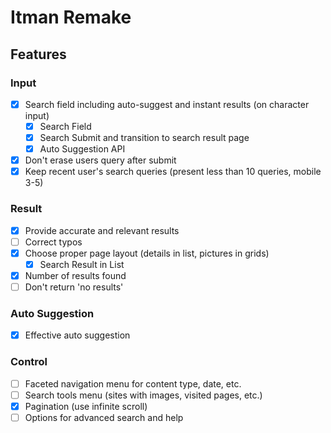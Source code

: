 # Itman Remake

## Features

### Input

- [x] Search field including auto-suggest and instant results (on character input)
    - [x] Search Field
    - [x] Search Submit and transition to search result page
    - [x] Auto Suggestion API
- [x] Don't erase users query after submit
- [x] Keep recent user's search queries (present less than 10 queries, mobile 3-5)

### Result

- [x] Provide accurate and relevant results
- [ ] Correct typos
- [x] Choose proper page layout (details in list, pictures in grids)
    - [x] Search Result in List
- [x] Number of results found
- [ ] Don't return 'no results'

### Auto Suggestion

- [x] Effective auto suggestion

### Control

- [ ] Faceted navigation menu for content type, date, etc.
- [ ] Search tools menu (sites with images, visited pages, etc.)
- [x] Pagination (use infinite scroll)
- [ ] Options for advanced search and help
